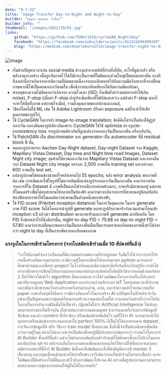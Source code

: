 ```yaml
---
date: "9-7-22"
title: "Image Transfer Day-to-Night and Night-to-Day"
builder: "ณฐกร คเชนทร (เท็น)"
builder_info: ""
thumbnail: "/images/2022/29/01.jpg"
links:
    github: "https://github.com/TENet1010/cycleGAN_Night2day"
    facebook: "https://facebook.com/aibuildersx/posts/411124194389359"
    blog: "https://medium.com/@nattakorn2713/image-transfer-night-to-day-and-day-to-night-2086edc6b298"
---
```


![image](/images/2022/29/01.jpg)

- เริ่มด้วยปัญหาเวลาเล่น social media ต่างๆแล้วเจอคลิปที่ถ่ายสิ่งลี้ลับ, อะไรที่ดูน่ากลัว หรือพลังงานบางอย่าง เมื่อถูกจับภาพไว้ได้ก็มักจะเป็นภาพที่ไม่ชัดและส่วนใหญ่เป็นตอนกลางคืน บางทีสิ่งเหล่านี้อาจเกินจากการตีความที่ผิดพลาดเนื่องจากละเอียดหายไปกับความมืดจึงอยากที่จะเปลี่ยนภาพพวกนี้ให้เป็นตอนกลางวันสดใส เพื่อดึงรายละเอียดที่หายได้กับความมืดกลับมา,
- สาเหตุของความไม่ชัดคาดว่าเกิดจาก ความไวแสง (ISO; ยิ่งเพิ่มยิ่งสว่างแต่อยากทำให้เกิด noise), F-stop (เมื่อค่า F-stop ต่ำรูปจะชัดเพียงที่โฟกัสและสว่าง แต่ถ้าค่า F-stop มากก็จะทำให้ชัดทั้งภาพ แต่ภาพก็จะมืด), รวมถึงคุณภาพของกล้องและเลนส์,
- วิธีแก้โดยไม่ใช้ ML เช่น ใช้ Adobe Lightroom ปรับค่า exposure แต่ก็จะทำให้เสียคุณภาพของรูปไป,
- ใช้ CycleGAN ในการทำ image-to-image translation; ข้อดีคือไม่จำเป็นต้องใช้คู่รูปกลางวัน-กลางคืนของรูปเดียวกันเพราะ CycleGAN ใช้วิธี optimize ค่า cycle-consistency loss จากรูปภาพเดียวกันที่ถูกแปลงจากกลางวันเป็นกลางคืน หรือกลับกัน,
- ใช้ PatchGAN เป็น discriminator และ generator เป็น autoencoder ที่มี residual block 9 ชั้น,
- ทดลองรูปภาพจาก Aachen Day-Night dataset, Day-night Dataset จาก Kaggle, Mapillary Vistas Dataset, Day time and Night time road Images, Dataset Night city image; สุดท้ายใช้ภาพกลางวันจาก Mapillary Vistas Dataset และกลางคืนจาก Dataset Night city image อย่างละ 2,500 ภาพเป็น training set และอย่างละ 600 ภาพเป็น test set,
- แปลงรูปภาพได้ค่อนข้างน่าพอใจหลังเทรนไป 55 epochs; หลัง error analysis พบภาพที่ผิด เช่น การเติมแสงไฟในรูปที่ไม่ควรเติมเมื่อแปลงรูปจากกลางวันเป็นกลางคืน คาดว่าอาจเกิดจากการที่ใน Dataset มี ภาพที่เป็นแสงไฟจากเมืองรถค่อนข้างมาก, ภาพจริงมีสะพานอยู่ แต่ภาพที่โมเดลสร้างขึ้นได้ลบสะพานให้กลายเป็นท้องฟ้า คาดว่าน่าจะเกิดจากการที่สะพานอยู่ซ้อนทับกับท้องฟ้าเลยอาจทำให้โมเดลคิดว่าสะพานเป็นส่วนหนึ่งของท้องฟ้า,
- ใช้ FID score (Fréchet inception distance) ในการวัดคุณภาพ ในการ generate ภาพ FID score วัดได้โดยการนำรูปที่ generate หลายๆรูปกับภาพจริงจำนวนเท่ามาโยนเข้า inception v3 แล้วนำ distribution ของภาพจริงและภาพที่ generate มาเทียบกัน โดย FID ยิ่งน้อยเท่าไรก็นิ่งดีเท่านั้น; night-to-day FID = 75.68 vs day-to-night FID = 57.80 คาดว่าการเปลี่ยนภาพกลางวันเป็นกลางคืนนั้นเป็นการลดรายละเอียดของภาพซึ่งทำได้ง่ายกว่า night to day ที่เป็นการเพิ่มรายละเอียดของภาพ

### แรงจูงในในการเข้าร่วมโครงการ (จากใบสมัครเข้าร่วมเมื่อ 10 สัปดาห์ที่แล้ว)

> "เราให้นิยามตัวเองว่าเป็นคนที่มีความพยายามต่องานที่ทำอยู่เสมอ จึงมั่นใจได้ว่าเราจะทำโปรเจคนี้อย่างเต็มความสามารถ เรามีความรู้ในการเขียนโปรแกรมภาษา python มาจากการศึกษาด้วยตนเองเพื่อทำ project ในโรงเรียนและมีความกระตือรือร้นที่จะเรียนรู้อีก เรายังได้ทำการศึกษาการเขียนโปรแกรมมาหลากหลายผ่านการเข้าค่ายโอลิมปิกวิชาการคอมพิวเตอร์ค่าย 2 ที่ทำให้เราได้เข้าใจ algorithm ที่หลากหลาย เราได้ร่วมพัฒนาโครงการเครื่องให้อาหารแมวที่ควบคุมบน Web Application และทำงานร่วมกับระบบ IoT โดยตลอดเวลาที่ทำงานเหล่านั้นเราศึกษาบนเว็บต่างประเทศจึงสามารถอ่าน, แปล, และทำความเข้าใจบทความหรือ paper ภาษาอังกฤษได้ดีมาก เรามีแรงบันดาลใจในการสร้าง AI แก้ปัญหาในชีวิตประจำวัน แม้จะเป็นปัญหาเฉพาะกลุ่มแต่ก็สามารถสร้างความแปลกใหม่ได้ เราคาดหวังอย่างยิ่งว่าจะได้รับโอกาสในการทำความฝันนั้นให้เป็นจริง  ปฏิเสธไม่ได้ว่า Artificial Intelligence ได้เข้ามาบทบาทอย่างมากในปัจจุบัน ทั้งช่วยย่นการทำงานของมนุษย์ ช่วยจำแนกหรือวิเคราะห์ข้อมูลที่ซับซ้อน แนะนำ content ที่เกี่ยวข้อง หรือแม้แต่ช่วยตัดสินใจ แต่ก็ใช่ว่า AI จะสามารถทำได้ทุกอย่างหรือแม้แต่การทำงานออกมาได้ perfect 100% ก็เป็นไปได้ยากหากขาด dataset , การจัดการข้อมูลที่ดี หรือ วิธีการ train model ที่เหมาะสม ซึ่งสิ่งนี้จำเป็นต้องศึกษาเพิ่มเติมกว่าความรู้ในม.ปลายไปมาก และจำเป็นต้องพึ่งพาผู้ที่มีประสบการณ์มากกว่า  เราสนใจโครงการ AI Builder ตั้งแต่ปีที่แล้ว แม้จะไม่ผ่านรอบคัดเลือกตัวจริงแต่ก็ได้ศึกษาเนื้อหาไปบ้างในแบบของนักเรียน sit-in หลังจากเห็นโครงงานของเพื่อนหลายคนก็ทำให้เรามีไฟที่อยากจะมาลองสมัครรอบของปีนี้อีก! AI Builder มีเนื้อหาที่เข้มข้นและสิ่งที่สำคัญคือการมี mentor ที่เชี่ยวชาญ และกลุ่มเพื่อนเข้ามาช่วยให้คำปรึกษา เราจึงคิดว่าหากได้เข้าร่วมโครงการนี้แล้ว คงจะได้พัฒนาฝีมือตัวเองให้ดีขึ้นและเข้าใจถึงการพัฒนาโปรเจค AI อย่างเต็มรูปแบบจนอาจสามารถตกตะกอนความรู้และถ่ายทอดให้ผู้อื่นได้ในภายหลัง"